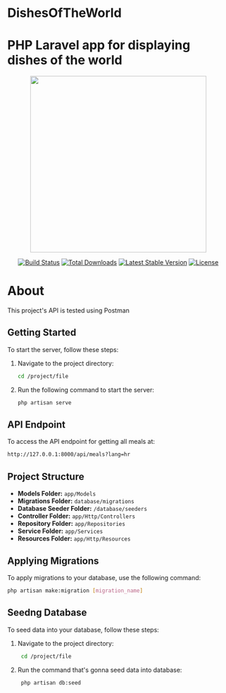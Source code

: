 
# DishesOfTheWorld
PHP Laravel app for displaying dishes of the world
=======
<p align="center"><a href="https://laravel.com" target="_blank"><img src="https://raw.githubusercontent.com/laravel/art/master/logo-lockup/5%20SVG/2%20CMYK/1%20Full%20Color/laravel-logolockup-cmyk-red.svg" width="400"></a></p>

<p align="center">
<a href="https://travis-ci.org/laravel/framework"><img src="https://travis-ci.org/laravel/framework.svg" alt="Build Status"></a>
<a href="https://packagist.org/packages/laravel/framework"><img src="https://img.shields.io/packagist/dt/laravel/framework" alt="Total Downloads"></a>
<a href="https://packagist.org/packages/laravel/framework"><img src="https://img.shields.io/packagist/v/laravel/framework" alt="Latest Stable Version"></a>
<a href="https://packagist.org/packages/laravel/framework"><img src="https://img.shields.io/packagist/l/laravel/framework" alt="License"></a>
</p>


# About 

This project's API is tested using Postman

## Getting Started

To start the server, follow these steps:

1. Navigate to the project directory:
    ```bash
    cd /project/file
    ```

2. Run the following command to start the server:
    ```bash
    php artisan serve
    ```

## API Endpoint

To access the API endpoint for getting all meals at:

  ```bash
http://127.0.0.1:8000/api/meals?lang=hr
```

## Project Structure

- **Models Folder:** `app/Models`
- **Migrations Folder:** `database/migrations`
- **Database Seeder Folder:** `/database/seeders`
- **Controller Folder:** `app/Http/Controllers`
- **Repository Folder:** `app/Repositories`
- **Service Folder:** `app/Services`
- **Resources Folder:** `app/Http/Resources`

## Applying Migrations

To apply migrations to your database, use the following command:

```bash
php artisan make:migration [migration_name]
```
## Seedng Database

To seed data into your database, follow these steps:

1. Navigate to the project directory:
   ```bash
    cd /project/file
    ```
2. Run the command that's gonna seed data into database:
   ```bash
    php artisan db:seed
    ```


